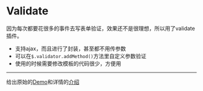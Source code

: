 # Validate
<p>因为每次都要花很多的事件去写表单验证，效果还不是很理想，所以用了validate插件。</p>

* 支持ajax，而且进行了封装，甚至都不用传参数
* 可以在`$.validator.addMethod()`方法里自定义参数验证
* 使用的时候需要修改模板的代码很少，方便用</br>

-----------
给出原始的[Demo](http://www.jb51.net/article/85110.htm)和详情的[介绍](http://www.51xuediannao.com/js/jquery/jquery_validate/) 

